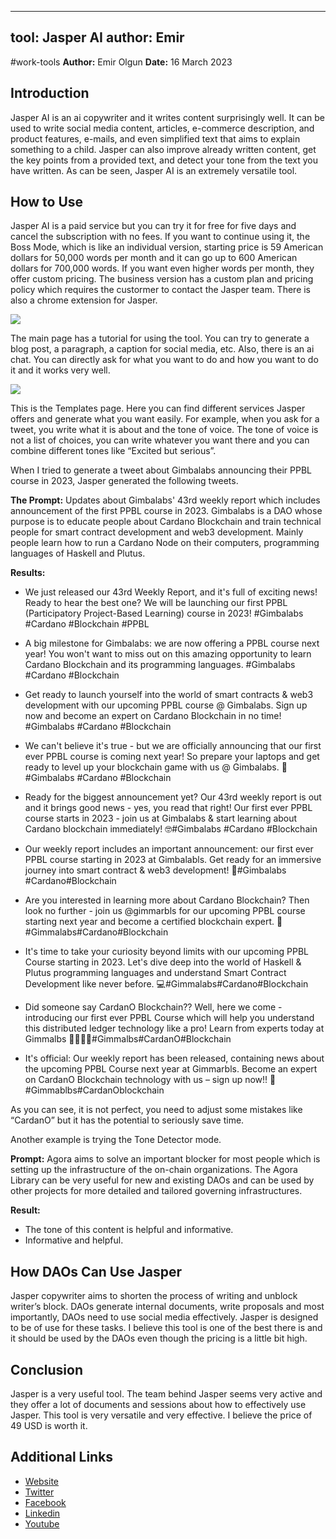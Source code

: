 
---
tool: Jasper AI
author: Emir
---
#work-tools
**Author:** Emir Olgun
**Date:** 16 March 2023

## Introduction

Jasper AI is an ai copywriter and it writes content surprisingly well. It can be used to write social media content, articles, e-commerce description, and product features, e-mails, and even simplified text that aims to explain something to a child. Jasper can also improve already written content, get the key points from a provided text, and detect your tone from the text you have written. As can be seen, Jasper AI is an extremely versatile tool.

## How to Use

Jasper AI is a paid service but you can try it for free for five days and cancel the subscription with no fees. If you want to continue using it, the Boss Mode, which is like an individual version, starting price is 59 American dollars for 50,000 words per month and it can go up to 600 American dollars for 700,000 words. If you want even higher words per month, they offer custom pricing. The business version has a custom plan and pricing policy which requires the custormer to contact the Jasper team.
There is also a chrome extension for Jasper.

![](https://i.imgur.com/utxofVr.png)


The main page has a tutorial for using the tool. You can try to generate a blog post, a paragraph, a caption for social media, etc. Also, there is an ai chat. You can directly ask for what you want to do and how you want to do it and it works very well.

![](https://i.imgur.com/Qjj4XcC.png)

This is the Templates page. Here you can find different services Jasper offers and generate what you want easily. For example, when you ask for a tweet, you write what it is about and the tone of voice. The tone of voice is not a list of choices, you can write whatever you want there and you can combine different tones like “Excited but serious”.

When I tried to generate a tweet about Gimbalabs announcing their PPBL course in 2023, Jasper generated the following tweets.

**The Prompt:**
Updates about Gimbalabs' 43rd weekly report which includes announcement of the first PPBL course in 2023. Gimbalabs is a DAO whose purpose is to educate people about Cardano Blockchain and train technical people for smart contract development and web3 development. Mainly people learn how to run a Cardano Node on their computers, programming languages of Haskell and Plutus.

**Results:**

- We just released our 43rd Weekly Report, and it's full of exciting news! Ready to hear the best one? We will be launching our first PPBL (Participatory Project-Based Learning) course in 2023! #Gimbalabs #Cardano #Blockchain #PPBL 

- A big milestone for Gimbalabs: we are now offering a PPBL course next year! You won't want to miss out on this amazing opportunity to learn Cardano Blockchain and its programming languages. #Gimbalabs #Cardano #Blockchain 

- Get ready to launch yourself into the world of smart contracts & web3 development with our upcoming PPBL course @ Gimbalabs. Sign up now and become an expert on Cardano Blockchain in no time! #Gimbalabs #Cardano #Blockchain 

- We can't believe it's true - but we are officially announcing that our first ever PPBL course is coming next year! So prepare your laptops and get ready to level up your blockchain game with us @ Gimbalabs. 🤩#Gimbalabs #Cardano #Blockchain 

- Ready for the biggest announcement yet? Our 43rd weekly report is out and it brings good news - yes, you read that right! Our first ever PPBL course starts in 2023 - join us at Gimbalabs & start learning about Cardano blockchain immediately! 🤓#Gimbalabs #Cardano #Blockchain 

- Our weekly report includes an important announcement: our first ever PPBL course starting in 2023 at Gimbalabls. Get ready for an immersive journey into smart contract & web3 development! 🤗#Gimbalabs #Cardano#Blockchain 

- Are you interested in learning more about Cardano Blockchain? Then look no further - join us @gimmarbls for our upcoming PPBL course starting next year and become a certified blockchain expert. 🤩#Gimmalabs#Cardano#Blockchain  

- It's time to take your curiosity beyond limits with our upcoming PPBL Course starting in 2023. Let's dive deep into the world of Haskell & Plutus programming languages and understand Smart Contract Development like never before. 💻#Gimmalabs#Cardano#Blockchain 

- Did someone say CardanO Blockchain?? Well, here we come - introducing our first ever PPBL Course which will help you understand this distributed ledger technology like a pro! Learn from experts today at Gimmalbs 👩‍💻👨‍💻#Gimmalbs#CardanO#Blockchain 

- It's official: Our weekly report has been released, containing news about the upcoming PPBL Course next year at Gimmarbls. Become an expert on CardanO Blockchain technology with us – sign up now!! 🎉#Gimmablbs#CardanOblockchain


As you can see, it is not perfect, you need to adjust some mistakes like “CardanO” but it has the potential to seriously save time.

Another example is trying the Tone Detector mode.

**Prompt:** Agora aims to solve an important blocker for most people which is setting up the infrastructure of the on-chain organizations. The Agora Library can be very useful for new and existing DAOs and can be used by other projects for more detailed and tailored governing infrastructures.

**Result:**
- The tone of this content is helpful and informative.
- Informative and helpful.

## How DAOs Can Use Jasper

Jasper copywriter aims to shorten the process of writing and unblock writer’s block. DAOs generate internal documents, write proposals and most importantly, DAOs need to use social media effectively. Jasper is designed to be of use for these tasks. I believe this tool is one of the best there is and it should be used by the DAOs even though the pricing is a little bit high.

## Conclusion

Jasper is a very useful tool. The team behind Jasper seems very active and they offer a lot of documents and sessions about how to effectively use Jasper. This tool is very versatile and very effective. I believe the price of 49 USD is worth it.

## Additional Links

- [Website](https://www.jasper.ai)
- [Twitter](https://twitter.com/heyjasperai)
- [Facebook](https://www.facebook.com/heyjasperai)
- [Linkedin](https://www.linkedin.com/company/heyjasperai/)
- [Youtube](https://www.youtube.com/@JasperAI)
